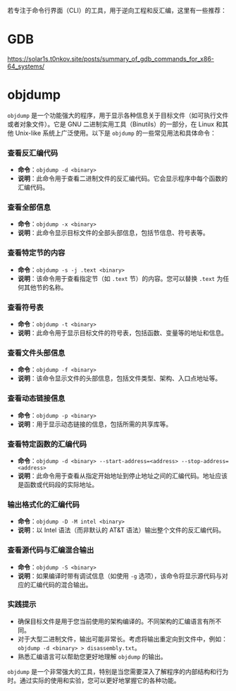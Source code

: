 若专注于命令行界面（CLI）的工具，用于逆向工程和反汇编，这里有一些推荐：

# GDB
https://solar1s.t0nkov.site/posts/summary_of_gdb_commands_for_x86-64_systems/

# objdump

`objdump` 是一个功能强大的程序，用于显示各种信息关于目标文件（如可执行文件或者对象文件）。它是 GNU 二进制实用工具（Binutils）的一部分，在 Linux 和其他 Unix-like 系统上广泛使用。以下是 `objdump` 的一些常见用法和具体命令：

### 查看反汇编代码

- **命令**：`objdump -d <binary>`
- **说明**：此命令用于查看二进制文件的反汇编代码。它会显示程序中每个函数的汇编代码。

### 查看全部信息

- **命令**：`objdump -x <binary>`
- **说明**：此命令显示目标文件的全部头部信息，包括节信息、符号表等。

### 查看特定节的内容

- **命令**：`objdump -s -j .text <binary>`
- **说明**：该命令用于查看指定节（如 `.text` 节）的内容。您可以替换 `.text` 为任何其他节的名称。

### 查看符号表

- **命令**：`objdump -t <binary>`
- **说明**：此命令用于显示目标文件的符号表，包括函数、变量等的地址和信息。

### 查看文件头部信息

- **命令**：`objdump -f <binary>`
- **说明**：该命令显示文件的头部信息，包括文件类型、架构、入口点地址等。

### 查看动态链接信息

- **命令**：`objdump -p <binary>`
- **说明**：用于显示动态链接的信息，包括所需的共享库等。

### 查看特定函数的汇编代码

- **命令**：`objdump -d <binary> --start-address=<address> --stop-address=<address>`
- **说明**：此命令用于查看从指定开始地址到停止地址之间的汇编代码。地址应该是函数或代码段的实际地址。

### 输出格式化的汇编代码

- **命令**：`objdump -D -M intel <binary>`
- **说明**：以 Intel 语法（而非默认的 AT&T 语法）输出整个文件的反汇编代码。

### 查看源代码与汇编混合输出

- **命令**：`objdump -S <binary>`
- **说明**：如果编译时带有调试信息（如使用 `-g` 选项），该命令将显示源代码与对应的汇编代码的混合输出。

### 实践提示

- 确保目标文件是用于您当前使用的架构编译的。不同架构的汇编语言有所不同。
- 对于大型二进制文件，输出可能非常长。考虑将输出重定向到文件中，例如：`objdump -d <binary> > disassembly.txt`。
- 熟悉汇编语言可以帮助您更好地理解 `objdump` 的输出。

`objdump` 是一个非常强大的工具，特别是当您需要深入了解程序的内部结构和行为时。通过实际的使用和实验，您可以更好地掌握它的各种功能。